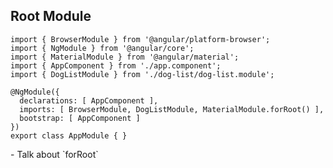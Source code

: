 ## Root Module

```
import { BrowserModule } from '@angular/platform-browser';
import { NgModule } from '@angular/core';
import { MaterialModule } from '@angular/material';
import { AppComponent } from './app.component';
import { DogListModule } from './dog-list/dog-list.module';

@NgModule({
  declarations: [ AppComponent ],
  imports: [ BrowserModule, DogListModule, MaterialModule.forRoot() ],
  bootstrap: [ AppComponent ]
})
export class AppModule { }
```

<aside class="notes" data-markdown>
  - Talk about `forRoot`
</aside>
